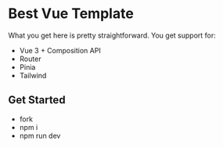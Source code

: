 # Best Vue Template

What you get here is pretty straightforward. You get support for:
- Vue 3 + Composition API
- Router
- Pinia
- Tailwind

## Get Started
- fork
- npm i
- npm run dev